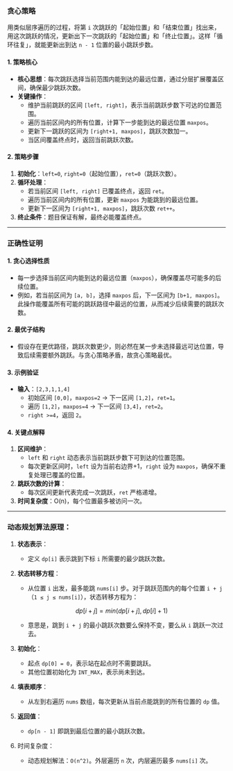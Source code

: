 ### 贪心策略

用类似层序遍历的过程，将第 `i` 次跳跃的「起始位置」和「结束位置」找出来，用这次跳跃的情况，更新出下一次跳跃的「起始位置」和「终止位置」。这样「循环往复」，就能更新出到达 `n - 1` 位置的最小跳跃步数。

#### 1. 策略核心

-   **核心思想**：每次跳跃选择当前范围内能到达的最远位置，通过分层扩展覆盖区间，确保最少跳跃次数。
-   **关键操作**：
    -   维护当前跳跃的区间 `[left, right]`，表示当前跳跃步数下可达的位置范围。
    -   遍历当前区间内的所有位置，计算下一步能到达的最远位置 `maxpos`。
    -   更新下一跳跃的区间为 `[right+1, maxpos]`，跳跃次数加一。
    -   当区间覆盖终点时，返回当前跳跃次数。

#### 2. 策略步骤

1.  **初始化**：`left=0`, `right=0`（起始位置），`ret=0`（跳跃次数）。
2.  **循环处理**：
    -   若当前区间 `[left, right]` 已覆盖终点，返回 `ret`。
    -   遍历当前区间内的所有位置，更新 `maxpos` 为能跳到的最远位置。
    -   更新下一区间为 `[right+1, maxpos]`，跳跃次数 `ret++`。
3.  **终止条件**：题目保证有解，最终必能覆盖终点。

---

### 正确性证明

#### 1. 贪心选择性质

-   每一步选择当前区间内能到达的最远位置（`maxpos`），确保覆盖尽可能多的后续位置。
-   例如，若当前区间为 `[a, b]`，选择 `maxpos` 后，下一区间为 `[b+1, maxpos]`。此操作能覆盖所有可能的跳跃路径中最远的位置，从而减少后续需要的跳跃次数。

#### 2. 最优子结构

-   假设存在更优路径，跳跃次数更少，则必然在某一步未选择最远可达位置，导致后续需要额外跳跃。与贪心策略矛盾，故贪心策略最优。

#### 3. 示例验证

-   **输入**：`[2,3,1,1,4]`
    -   初始区间 `[0,0]`，`maxpos=2` → 下一区间 `[1,2]`，`ret=1`。
    -   遍历 `[1,2]`，`maxpos=4` → 下一区间 `[3,4]`，`ret=2`。
    -   `right >=4`，返回 `2`。

#### 4. 关键点解释

1.  **区间维护**：
    -   `left` 和 `right` 动态表示当前跳跃步数下可到达的位置范围。
    -   每次更新区间时，`left` 设为当前右边界+1，`right` 设为 `maxpos`，确保不重复处理已覆盖的位置。
2.  **跳跃次数的计算**：
    -   每次区间更新代表完成一次跳跃，`ret` 严格递增。
3.  **时间复杂度**：O(n)，每个位置最多被访问一次。

---

### 动态规划算法原理：

1.  **状态表示**：

    -   定义 `dp[i]` 表示跳到下标 `i` 所需要的最少跳跃次数。

2.  **状态转移方程**：

    -   从位置 `i` 出发，最多能跳 `nums[i]` 步。对于跳跃范围内的每个位置 `i + j`（`1 ≤ j ≤ nums[i]`），状态转移方程为：

    $$
    dp [i+j] = min(dp [i+j], dp [i]+1)
    $$

    -   意思是，跳到 `i + j` 的最小跳跃次数要么保持不变，要么从 `i` 跳跃一次过去。

3.  **初始化**：

    -   起点 `dp[0] = 0`，表示站在起点时不需要跳跃。
    -   其他位置初始化为 `INT_MAX`，表示尚未到达。

4.  **填表顺序**：

    -   从左到右遍历 `nums` 数组，每次更新从当前点能跳到的所有位置的 `dp` 值。

5.  **返回值**：

    -   `dp[n - 1]` 即跳到最后位置的最小跳跃次数。

6.   时间复杂度：
     -   动态规划解法：`O(n^2)`。外层遍历 `n` 次，内层遍历最多 `nums[i]` 次。